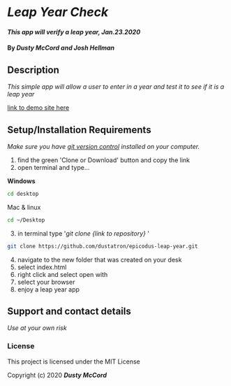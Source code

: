 # _Leap Year Check_

#### _This app will verify a leap year, Jan.23.2020_

#### By _**Dusty McCord and Josh Hellman**_

## Description

_This simple app will allow a user to enter in a year and test it to see if it is a leap year_

[link to demo site here](https://dustatron.github.io/epicodus-leap-year/)

## Setup/Installation Requirements

_Make sure you have [git version control](https://git-scm.com/downloads) installed on your computer._

1. find the green 'Clone or Download' button and copy the link
2. open terminal and type...

**Windows**
```sh 
cd desktop
```

 Mac & linux 
 ```sh
 cd ~/Desktop
 ```

 3. in terminal type '_git clone {link to repository}_ '

```sh
git clone https://github.com/dustatron/epicodus-leap-year.git
```

4. navigate to the new folder that was created on your desk
5. select index.html
6. right click and select open with
7. select your browser
8. enjoy a leap year app

## Support and contact details

_Use at your own risk_


### License

This project is licensed under the MIT License 

Copyright (c) 2020 **_Dusty McCord_**

